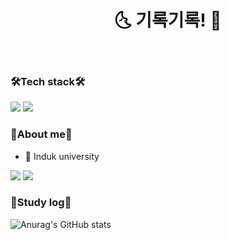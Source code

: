 <div align="center">
  
  # 🌜 기록기록! 🌛
  <br/>
  
</div>

### 🛠︎Tech stack🛠︎
<a href="_blank" target="_blank"><img src="https://img.shields.io/badge/C-659AD2?style=for-the-badge&logo=C&logoColor=000000"/></a>
<a href="_blank" target="_blank"><img src="https://img.shields.io/badge/JavaScript-F7DF1E?style=for-the-badge&logo=javascript&logoColor=000000"/></a>
<br/>

### 🫶About me🫶
* 🏫 Induk university

<a href="https://river-yun28.tistory.com/" target="_blank"><img src="https://img.shields.io/badge/Tistory-FF5733?style=for-the-badge&logo=tistory&logoColor=ffffff"/></a>
<a href="https://www.instagram.com/river_yun03/" target="_blank"><img src="https://img.shields.io/badge/Instagram-E02499?style=for-the-badge&logo=instagram&logoColor=ffffff"/></a>

### 🌱Study log🌱
![Anurag's GitHub stats](https://github-readme-stats.vercel.app/api?username=riveryuns&show_icons=true&theme=great-gatsby)

<!--
**riveryuns/riveryuns** is a ✨ _special_ ✨ repository because its `README.md` (this file) appears on your GitHub profile.

Here are some ideas to get you started:

- 🔭 I’m currently working on ...
- 🌱 I’m currently learning ...
- 👯 I’m looking to collaborate on ...
- 🤔 I’m looking for help with ...
- 💬 Ask me about ...
- 📫 How to reach me: ...
- 😄 Pronouns: ...
- ⚡ Fun fact: ...
-->

